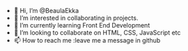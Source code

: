 - 👋 Hi, I’m @BeaulaEkka
- 👀 I’m interested in collaborating in projects.
- 🌱 I’m currently learning Front End Development
- 💞️ I’m looking to collaborate on HTML, CSS, JavaScript etc
- 📫 How to reach me :leave me a message in github

<!---
BeaulaEkka/BeaulaEkka is a ✨ special ✨ repository because its `README.md` (this file) appears on your GitHub profile.
You can click the Preview link to take a look at your changes.
--->

